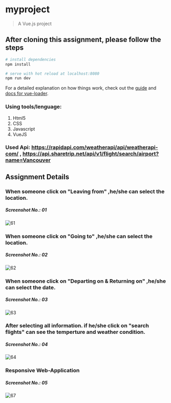 # myproject

> A Vue.js project

## After cloning this assignment, please follow the steps

``` bash
# install dependencies
npm install

# serve with hot reload at localhost:8080
npm run dev

```

For a detailed explanation on how things work, check out the [guide](http://vuejs-templates.github.io/webpack/) and [docs for vue-loader](http://vuejs.github.io/vue-loader).

### Using tools/lenguage:
1. Html5
2. CSS
3. Javascript
4. VueJS

### Used Api: https://rapidapi.com/weatherapi/api/weatherapi-com/ , https://api.sharetrip.net/api/v1/flight/search/airport?name=Vancouver

## Assignment Details
### When someone click on "Leaving from" ,he/she can select the location.
##### Screenshot No.: 01
![61](https://user-images.githubusercontent.com/69507020/148341316-9e4a8162-d8c8-4758-b084-e97cbd68d453.png)

### When someone click on "Going to" ,he/she can select the location.
##### Screenshot No.: 02
![62](https://user-images.githubusercontent.com/69507020/148341329-e7174788-c442-4726-9780-c56ac197620b.png)

### When someone click on "Departing on & Returning on" ,he/she can select the date.
##### Screenshot No.: 03
![63](https://user-images.githubusercontent.com/69507020/148341344-2d26b946-38f1-4016-97ee-f96655b46fd3.png)

### After selecting all information. if he/she click on "search flights" can see the temperture and weather condition.
##### Screenshot No.: 04
![64](https://user-images.githubusercontent.com/69507020/148341349-b4d48cb1-d863-4e9c-a161-bb894fe1e12d.png)

### Responsive Web-Application
##### Screenshot No.: 05
![67](https://user-images.githubusercontent.com/69507020/148341747-459c37b9-a0f9-4827-a443-647083de77d5.png)
